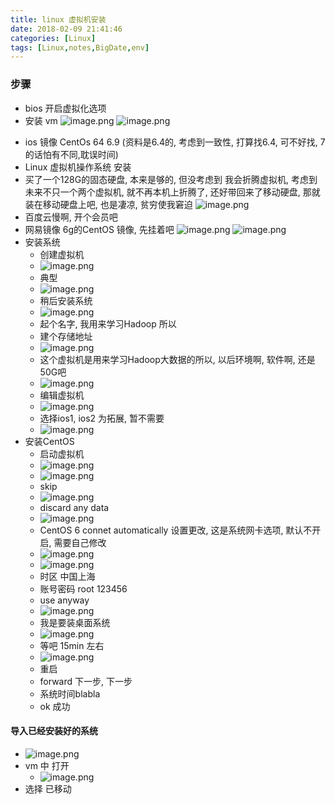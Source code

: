 ```yaml
---
title: linux 虚拟机安装
date: 2018-02-09 21:41:46
categories: [Linux]
tags: [Linux,notes,BigDate,env]
---
```

### 步骤
* bios 开启虚拟化选项
* 安装 vm
![image.png](http://upload-images.jianshu.io/upload_images/4832809-66994f5a05a21273.png?imageMogr2/auto-orient/strip%7CimageView2/2/w/1240)
![image.png](http://upload-images.jianshu.io/upload_images/4832809-3f7f0307f6a8c5bf.png?imageMogr2/auto-orient/strip%7CimageView2/2/w/1240)
<!----more--->
* ios 镜像  CentOs 64 6.9 (资料是6.4的, 考虑到一致性, 打算找6.4, 可不好找, 7的话怕有不同,耽误时间)
* Linux 虚拟机操作系统 安装
* 买了一个128G的固态硬盘, 本来是够的, 但没考虑到 我会折腾虚拟机, 考虑到未来不只一个两个虚拟机, 就不再本机上折腾了, 还好带回来了移动硬盘, 那就装在移动硬盘上吧, 也是凄凉, 贫穷使我窘迫
![image.png](http://upload-images.jianshu.io/upload_images/4832809-a31a5e08bce3b4ec.png?imageMogr2/auto-orient/strip%7CimageView2/2/w/1240)
* 百度云慢啊, 开个会员吧
* 网易镜像 6g的CentOS 镜像, 先挂着吧
![image.png](http://upload-images.jianshu.io/upload_images/4832809-a810a4541b4b2606.png?imageMogr2/auto-orient/strip%7CimageView2/2/w/1240)
![image.png](http://upload-images.jianshu.io/upload_images/4832809-12bef4e695cd8b39.png?imageMogr2/auto-orient/strip%7CimageView2/2/w/1240)
* 安装系统
    * 创建虚拟机
    * ![image.png](http://upload-images.jianshu.io/upload_images/4832809-91fb1c022ca47231.png?imageMogr2/auto-orient/strip%7CimageView2/2/w/1240)
    * 典型
    * ![image.png](http://upload-images.jianshu.io/upload_images/4832809-cd16e11d303d7660.png?imageMogr2/auto-orient/strip%7CimageView2/2/w/1240)
    * 稍后安装系统
    * ![image.png](http://upload-images.jianshu.io/upload_images/4832809-d9f6a1a8205b163c.png?imageMogr2/auto-orient/strip%7CimageView2/2/w/1240)
    * 起个名字, 我用来学习Hadoop 所以 
    * 建个存储地址
    * ![image.png](http://upload-images.jianshu.io/upload_images/4832809-b262f12492db5d86.png?imageMogr2/auto-orient/strip%7CimageView2/2/w/1240)
    * 这个虚拟机是用来学习Hadoop大数据的所以, 以后环境啊, 软件啊, 还是50G吧
    * ![image.png](http://upload-images.jianshu.io/upload_images/4832809-c0d2197ee226be49.png?imageMogr2/auto-orient/strip%7CimageView2/2/w/1240)
    * 编辑虚拟机
    * ![image.png](http://upload-images.jianshu.io/upload_images/4832809-b75a50dd1a419f9b.png?imageMogr2/auto-orient/strip%7CimageView2/2/w/1240)
    * 选择ios1, ios2 为拓展, 暂不需要
    * ![image.png](http://upload-images.jianshu.io/upload_images/4832809-7a721b37c0105c9f.png?imageMogr2/auto-orient/strip%7CimageView2/2/w/1240)
* 安装CentOS
    * 启动虚拟机
    * ![image.png](http://upload-images.jianshu.io/upload_images/4832809-284f93d35c5db93f.png?imageMogr2/auto-orient/strip%7CimageView2/2/w/1240)
    * ![image.png](http://upload-images.jianshu.io/upload_images/4832809-cc10b979c069de38.png?imageMogr2/auto-orient/strip%7CimageView2/2/w/1240)
    * skip
    * ![image.png](http://upload-images.jianshu.io/upload_images/4832809-7817a31ece04959b.png?imageMogr2/auto-orient/strip%7CimageView2/2/w/1240)
    * discard any data
    * ![image.png](http://upload-images.jianshu.io/upload_images/4832809-a7fe8dd9435f4e43.png?imageMogr2/auto-orient/strip%7CimageView2/2/w/1240)
    * CentOS 6 connet automatically 设置更改, 这是系统网卡选项, 默认不开启, 需要自己修改
    * ![image.png](http://upload-images.jianshu.io/upload_images/4832809-c5333569b58fd20d.png?imageMogr2/auto-orient/strip%7CimageView2/2/w/1240)
    * ![image.png](http://upload-images.jianshu.io/upload_images/4832809-74daa773b28f9fc7.png?imageMogr2/auto-orient/strip%7CimageView2/2/w/1240)
    * 时区 中国上海
    * 账号密码 root 123456 
    * use anyway
    * ![image.png](http://upload-images.jianshu.io/upload_images/4832809-097870ca7b288dd5.png?imageMogr2/auto-orient/strip%7CimageView2/2/w/1240)
    * 我是要装桌面系统
    * ![image.png](http://upload-images.jianshu.io/upload_images/4832809-641c2b6cf2d6cba8.png?imageMogr2/auto-orient/strip%7CimageView2/2/w/1240)
    * 等吧 15min 左右
    * ![image.png](http://upload-images.jianshu.io/upload_images/4832809-39d80e515951bbd8.png?imageMogr2/auto-orient/strip%7CimageView2/2/w/1240)
    * 重启
    * forward 下一步, 下一步
    * 系统时间blabla
    * ok 成功
#### 导入已经安装好的系统
* ![image.png](http://upload-images.jianshu.io/upload_images/4832809-e480b9016e1c5e07.png?imageMogr2/auto-orient/strip%7CimageView2/2/w/1240)
* vm 中 打开 
    * ![image.png](http://upload-images.jianshu.io/upload_images/4832809-2f621c451a582548.png?imageMogr2/auto-orient/strip%7CimageView2/2/w/1240)
* 选择 已移动